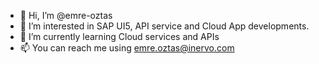 - 👋 Hi, I’m @emre-oztas
- 👀 I’m interested in SAP UI5, API service and Cloud App developments.
- 🌱 I’m currently learning Cloud services and APIs
- 📫 You can reach me using emre.oztas@inervo.com

<!---
emre-oztas/emre-oztas is a ✨ special ✨ repository because its `README.md` (this file) appears on your GitHub profile.
You can click the Preview link to take a look at your changes.
--->

